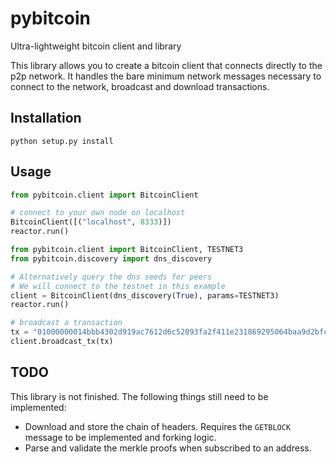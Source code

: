 # pybitcoin
Ultra-lightweight bitcoin client and library

This library allows you to create a bitcoin client that connects directly to the p2p network. 
It handles the bare minimum network messages necessary to connect to the network, broadcast and download transactions.

## Installation

```
python setup.py install
```

## Usage

```python
from pybitcoin.client import BitcoinClient

# connect to your own node on localhost
BitcoinClient([("localhost", 8333)])
reactor.run()
```

```python
from pybitcoin.client import BitcoinClient, TESTNET3
from pybitcoin.discovery import dns_discovery

# Alternatively query the dns seeds for peers
# We will connect to the testnet in this example
client = BitcoinClient(dns_discovery(True), params=TESTNET3)
reactor.run()
```

```python
# broadcast a transaction
tx = "01000000014bbb4302d919ac7612d6c52093fa2f411e231869295064baa9d2bfc562a2a914000000008b483045022100f6b8fce5db5c3b8a9b92e1f74f45959df860068a056c2e8c9425cadb83c4e7cd022055aa3476fa2d915cf4efe6850bba5392b07e6f95241c6c10bd88a451aa2bf2cd014104cfc882f3e582f6698544545e4d52f4798ec7e96e2fbb9a6927361de22d383b7e071ccd3c0f12e904ac2214feb2002dd64af190161bb3e942a5920ce211986c46ffffffff0110270000000000001976a914e7c1345fc8f87c68170b3aa798a956c2fe6a9eff88ac00000000"
client.broadcast_tx(tx)
```

## TODO
This library is not finished. The following things still need to be implemented:

- Download and store the chain of headers. Requires the `GETBLOCK` message to be implemented and forking logic.
- Parse and validate the merkle proofs when subscribed to an address.
